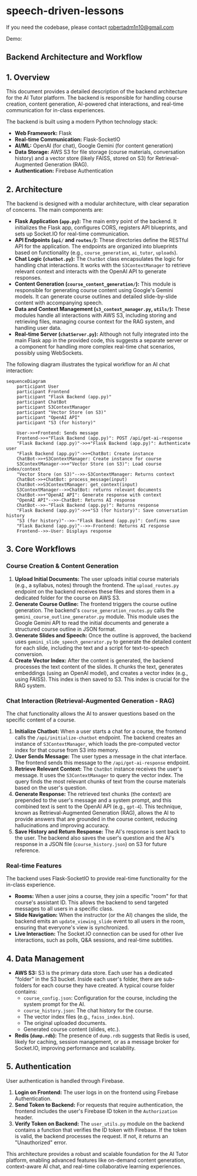 # speech-driven-lessons
If you need the codebase, please contact robertadm1n10@gmail.com

Demo:


## Backend Architecture and Workflow

## 1. Overview

This document provides a detailed description of the backend architecture for the AI Tutor platform. The backend is responsible for handling course creation, content generation, AI-powered chat interactions, and real-time communication for in-class experiences.

The backend is built using a modern Python technology stack:

-   **Web Framework:** Flask
-   **Real-time Communication:** Flask-SocketIO
-   **AI/ML:** OpenAI (for chat), Google Gemini (for content generation)
-   **Data Storage:** AWS S3 for file storage (course materials, conversation history) and a vector store (likely FAISS, stored on S3) for Retrieval-Augmented Generation (RAG).
-   **Authentication:** Firebase Authentication

## 2. Architecture

The backend is designed with a modular architecture, with clear separation of concerns. The main components are:

-   **Flask Application (`app.py`):** The main entry point of the backend. It initializes the Flask app, configures CORS, registers API blueprints, and sets up Socket.IO for real-time communication.
-   **API Endpoints (`api/` and `routes/`):** These directories define the RESTful API for the application. The endpoints are organized into blueprints based on functionality (e.g., `course_generation`, `ai_tutor`, `uploads`).
-   **Chat Logic (`chatbot.py`):** The `ChatBot` class encapsulates the logic for handling chat interactions. It works with the `S3ContextManager` to retrieve relevant context and interacts with the OpenAI API to generate responses.
-   **Content Generation (`course_content_generation/`):** This module is responsible for generating course content using Google's Gemini models. It can generate course outlines and detailed slide-by-slide content with accompanying speech.
-   **Data and Context Management (`s3_context_manager.py`, `utils/`):** These modules handle all interactions with AWS S3, including storing and retrieving files, managing course context for the RAG system, and handling user data.
-   **Real-time Server (`chatServer.py`):** Although not fully integrated into the main Flask app in the provided code, this suggests a separate server or a component for handling more complex real-time chat scenarios, possibly using WebSockets.

The following diagram illustrates the typical workflow for an AI chat interaction:

```mermaid
sequenceDiagram
    participant User
    participant Frontend
    participant "Flask Backend (app.py)"
    participant ChatBot
    participant S3ContextManager
    participant "Vector Store (on S3)"
    participant "OpenAI API"
    participant "S3 (for history)"

    User->>+Frontend: Sends message
    Frontend->>+"Flask Backend (app.py)": POST /api/get-ai-response
    "Flask Backend (app.py)"->>+"Flask Backend (app.py)": Authenticate user
    "Flask Backend (app.py)"->>+ChatBot: Create instance
    ChatBot->>+S3ContextManager: Create instance for course
    S3ContextManager->>+"Vector Store (on S3)": Load course index/context
    "Vector Store (on S3)"-->>-S3ContextManager: Returns context
    ChatBot->>+ChatBot: process_message(input)
    ChatBot->>S3ContextManager: get_context(input)
    S3ContextManager-->>ChatBot: returns relevant documents
    ChatBot->>+"OpenAI API": Generate response with context
    "OpenAI API"-->>-ChatBot: Returns AI response
    ChatBot-->>-"Flask Backend (app.py)": Returns response
    "Flask Backend (app.py)"->>+"S3 (for history)": Save conversation history
    "S3 (for history)"-->>-"Flask Backend (app.py)": Confirms save
    "Flask Backend (app.py)"-->>-Frontend: Returns AI response
    Frontend-->>-User: Displays response
```

## 3. Core Workflows

### Course Creation & Content Generation

1.  **Upload Initial Documents:** The user uploads initial course materials (e.g., a syllabus, notes) through the frontend. The `upload_routes.py` endpoint on the backend receives these files and stores them in a dedicated folder for the course on AWS S3.
2.  **Generate Course Outline:** The frontend triggers the course outline generation. The backend's `course_generation_routes.py` calls the `gemini_course_outline_generator.py` module. This module uses the Google Gemini API to read the initial documents and generate a structured course outline in JSON format.
3.  **Generate Slides and Speech:** Once the outline is approved, the backend uses `gemini_slide_speech_generator.py` to generate the detailed content for each slide, including the text and a script for text-to-speech conversion.
4.  **Create Vector Index:** After the content is generated, the backend processes the text content of the slides. It chunks the text, generates embeddings (using an OpenAI model), and creates a vector index (e.g., using FAISS). This index is then saved to S3. This index is crucial for the RAG system.

### Chat Interaction (Retrieval-Augmented Generation - RAG)

The chat functionality allows the AI to answer questions based on the specific content of a course.

1.  **Initialize Chatbot:** When a user starts a chat for a course, the frontend calls the `/api/initialize-chatbot` endpoint. The backend creates an instance of `S3ContextManager`, which loads the pre-computed vector index for that course from S3 into memory.
2.  **User Sends Message:** The user types a message in the chat interface. The frontend sends this message to the `/api/get-ai-response` endpoint.
3.  **Retrieve Relevant Context:** The `ChatBot` instance receives the user's message. It uses the `S3ContextManager` to query the vector index. The query finds the most relevant chunks of text from the course materials based on the user's question.
4.  **Generate Response:** The retrieved text chunks (the context) are prepended to the user's message and a system prompt, and this combined text is sent to the OpenAI API (e.g., `gpt-4`). This technique, known as Retrieval-Augmented Generation (RAG), allows the AI to provide answers that are grounded in the course content, reducing hallucinations and improving accuracy.
5.  **Save History and Return Response:** The AI's response is sent back to the user. The backend also saves the user's question and the AI's response in a JSON file (`course_history.json`) on S3 for future reference.

### Real-time Features

The backend uses Flask-SocketIO to provide real-time functionality for the in-class experience.

-   **Rooms:** When a user joins a course, they join a specific "room" for that course's assistant ID. This allows the backend to send targeted messages to all users in a specific class.
-   **Slide Navigation:** When the instructor (or the AI) changes the slide, the backend emits an `update_viewing_slide` event to all users in the room, ensuring that everyone's view is synchronized.
-   **Live Interaction:** The Socket.IO connection can be used for other live interactions, such as polls, Q&A sessions, and real-time subtitles.

## 4. Data Management

-   **AWS S3:** S3 is the primary data store. Each user has a dedicated "folder" in the S3 bucket. Inside each user's folder, there are sub-folders for each course they have created. A typical course folder contains:
    -   `course_config.json`: Configuration for the course, including the system prompt for the AI.
    -   `course_history.json`: The chat history for the course.
    -   The vector index files (e.g., `faiss_index.bin`).
    -   The original uploaded documents.
    -   Generated course content (slides, etc.).
-   **Redis (`dump.rdb`):** The presence of `dump.rdb` suggests that Redis is used, likely for caching, session management, or as a message broker for Socket.IO, improving performance and scalability.

## 5. Authentication

User authentication is handled through Firebase.

1.  **Login on Frontend:** The user logs in on the frontend using Firebase Authentication.
2.  **Send Token to Backend:** For requests that require authentication, the frontend includes the user's Firebase ID token in the `Authorization` header.
3.  **Verify Token on Backend:** The `user_utils.py` module on the backend contains a function that verifies the ID token with Firebase. If the token is valid, the backend processes the request. If not, it returns an "Unauthorized" error.

This architecture provides a robust and scalable foundation for the AI Tutor platform, enabling advanced features like on-demand content generation, context-aware AI chat, and real-time collaborative learning experiences. 
